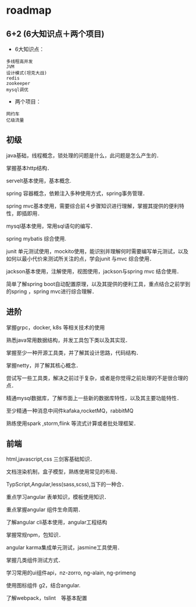 # roadmap

## 6+2  (6大知识点＋两个项目)  

* 6大知识点：
```$xslt
多线程高并发  
JVM  
设计模式(坦克大战)  
redis  
zookeeper 
mysql调优
```

* 两个项目：  
```$xslt
网约车  
亿级流量
```

## 初级

java基础，线程概念，锁处理的问题是什么，此问题是怎么产生的．

掌握基本http结构．

servelt基本使用，基本概念.

spring 容器概念，依赖注入多种使用方式，spring事务管理．

spring mvc基本使用，需要综合前４步骤知识进行理解，掌握其提供的便利特性，即插即用．

mysql基本使用，常用sql语句的编写．

spring mybatis 综合使用.

junit 单元测试使用，mockito使用，能识别并理解何时需要编写单元测试，以及如何以最小代价来测试所关注的点，学会junit 与mvc 综合使用．

jackson基本使用，注解使用，视图使用，jackson与spring mvc 结合使用．

简单了解spring boot自动配置原理，以及其提供的便利工具，重点结合之前学到的spring ，spring mvc进行综合理解．

## 进阶

掌握grpc，docker, k8s 等相关技术的使用

熟悉java常用数据结构，并发工具包下类以及其实现．

掌握至少一种开源工具类，并了解其设计思路，代码结构．

掌握netty，并了解其核心概念．

尝试写一些工具类，解决之前过于复杂，或者是你觉得之前处理的不是很合理的点．

精通mysql数据库，了解市面上一些新的数据库特性，以及其主要功能特性．

至少精通一种消息中间件kafaka,rocketMQ，rabbitMQ

熟练使用spark ,storm,flink 等流式计算或者批处理框架．



## 前端

html,javascript,css 三剑客基础知识．

文档渲染机制，盒子模型，熟练使用常见的布局．

TypScript,Angular,less(sass,scss),当下的一种合．

重点学习angular 表单知识，模板使用知识．

重点掌握angular 组件生命周期．

了解angular cli基本使用，angular工程结构

掌握常规npm，包知识．

angular karma集成单元测试，jasmine工具使用．

掌握几类组件测试方式．

学习常用的ui组件api，nz-zorro, ng-alain, ng-primeng

使用图标组件 g2，结合angular.

了解webpack，tslint　等基本配置
